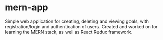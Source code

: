 # mern-app
Simple web application for creating, deleting and viewing goals, with registration/login and authentication of users.
Created and worked on for learning the MERN stack, as well as React Redux framework.
